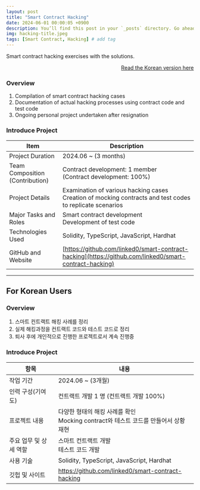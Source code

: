 ```yaml
---
layout: post
title: "Smart Contract Hacking"
date: 2024-06-01 00:00:05 +0900
description: You’ll find this post in your `_posts` directory. Go ahead and edit it and re-build the site to see your changes. # Add post description (optional)
img: hacking-title.jpeg
tags: [Smart Contract, Hacking] # add tag
---
```

Smart contract hacking exercises with the solutions.

<div style="text-align: right;">
    <a href="#for-korean-users">Read the Korean version here</a> 
</div>

### Overview
1. Compilation of smart contract hacking cases
2. Documentation of actual hacking processes using contract code and test code
3. Ongoing personal project undertaken after resignation

### Introduce Project

 | Item                            | Description                                                                                                   |
 | ------------------------------- | ------------------------------------------------------------------------------------------------------------- |
 | Project Duration                | 2024.06 ~ (3 months)                                                                                          |
 | Team Composition (Contribution) | Contract development: 1 member <br> (Contract development: 100%)                                              |
 | Project Details                 | Examination of various hacking cases <br> Creation of mocking contracts and test codes to replicate scenarios |
 | Major Tasks and Roles           | Smart contract development <br> Development of test code                                                      |
 | Technologies Used               | Solidity, TypeScript, JavaScript, Hardhat                                                                     |
 | GitHub and Website              | [https://github.com/linked0/smart-contract-hacking](https://github.com/linked0/smart-contract-hacking)        |


---
## For Korean Users

### Overview
1. 스마트 컨트랙트 해킹 사례를 정리
2. 실제 해킹과정을 컨트랙트 코드와 테스트 코드로 정리
3. 퇴사 후에 개인적으로 진행한 프로젝트로서 계속 진행중

### Introduce Project

| 항목                   | 내용                                                                                                     |
| ---------------------- | -------------------------------------------------------------------------------------------------------- |
| 작업 기간              | 2024.06 ~ (3개월)                                                                                        |
| 인력 구성(기여도)      | 컨트랙트 개발 1 명 (컨트랙트 개발 100%)                                                                  |
| 프로젝트 내용          | 다양한 형태의 해킹 사례를 확인 <br> Mocking contract와 테스트 코드를 만들어서 상황 재현                  |
| 주요 업무 및 상세 역할 | 스마트 컨트랙트 개발 <br> 테스트 코드 개발                                                               |
| 사용 기술              | Solidity, TypeScript, JavaScript, Hardhat                                                                |
| 깃헙 및 사이트         | [https://github.com/linked0/smart-contract-hacking ](https://github.com/linked0/smart-contract-hacking ) |

